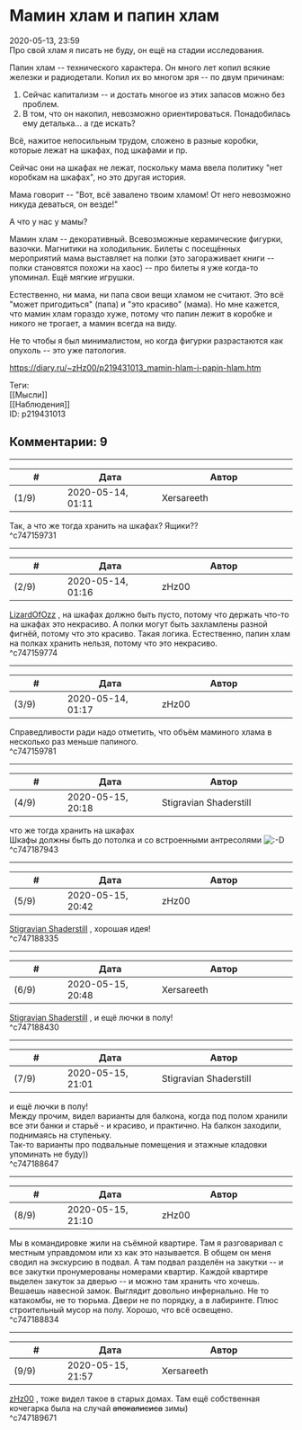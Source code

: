 Мамин хлам и папин хлам
=======================

  
2020-05-13, 23:59  
 Про свой хлам я писать не буду, он ещё на стадии исследования.   
   
 Папин хлам -- технического характера. Он много лет копил всякие железки и радиодетали. Копил их во многом зря -- по двум причинам:   
 1. Сейчас капитализм -- и достать многое из этих запасов можно без проблем.   
 2. В том, что он накопил, невозможно ориентироваться. Понадобилась ему деталька... а где искать?   
   
 Всё, нажитое непосильным трудом, сложено в разные коробки, которые лежат на шкафах, под шкафами и пр.   
   
  Сейчас они на шкафах не лежат, поскольку мама ввела политику "нет коробкам на шкафах", но это другая история.    
   
 Мама говорит -- "Вот, всё завалено твоим хламом! От него невозможно никуда деваться, он везде!"   
   
 А что у нас у мамы?   
   
 Мамин хлам -- декоративный. Всевозможные керамические фигурки, вазочки. Магнитики на холодильник. Билеты с посещённых мероприятий мама выставляет на полки (это загораживает книги -- полки становятся похожи на хаос) -- про билеты я уже когда-то упоминал. Ещё мягкие игрушки.   
   
 Естественно, ни мама, ни папа свои вещи хламом не считают. Это всё "может пригодиться" (папа) и "это красиво" (мама). Но мне кажется, что мамин хлам гораздо хуже, потому что папин лежит в коробке и никого не трогает, а мамин всегда на виду.   
   
 Не то чтобы я был минималистом, но когда фигурки разрастаются как опухоль -- это уже патология.   
  
<https://diary.ru/~zHz00/p219431013_mamin-hlam-i-papin-hlam.htm>  
  
Теги:  
[[Мысли]]  
[[Наблюдения]]  
ID: p219431013  


Комментарии: 9
--------------

  


---



|         #         |              Дата              |                     Автор                     |           ID           |
| --- | --- | --- | --- |
| (1/9) | 2020-05-14, 01:11 | Xersareeth | c747159731 |

  
 Так, а что же тогда хранить на шкафах? Ящики??   
 ^c747159731

---



|         #         |              Дата              |                     Автор                     |           ID           |
| --- | --- | --- | --- |
| (2/9) | 2020-05-14, 01:16 | zHz00 | c747159774 |

  
  [LizardOfOzz](http://LizardsBurrow.diary.ru "One more night")  , на шкафах должно быть пусто, потому что держать что-то на шкафах это некрасиво. А полки могут быть захламлены разной фигнёй, потому что это красиво. Такая логика. Естественно, папин хлам на полках хранить нельзя, потому что это некрасиво.   
 ^c747159774

---



|         #         |              Дата              |                     Автор                     |           ID           |
| --- | --- | --- | --- |
| (3/9) | 2020-05-14, 01:17 | zHz00 | c747159781 |

  
 Справедливости ради надо отметить, что объём маминого хлама в несколько раз меньше папиного.   
 ^c747159781

---



|         #         |              Дата              |                     Автор                     |           ID           |
| --- | --- | --- | --- |
| (4/9) | 2020-05-15, 20:18 | Stigravian Shaderstill | c747187943 |

  
  что же тогда хранить на шкафах    
 Шкафы должны быть до потолка и со встроенными антресолями ![:-D](http://static.diary.ru/picture/1133.gif)   
 ^c747187943

---



|         #         |              Дата              |                     Автор                     |           ID           |
| --- | --- | --- | --- |
| (5/9) | 2020-05-15, 20:42 | zHz00 | c747188335 |

  
  [Stigravian Shaderstill](http://stigravian.diary.ru "Science, Death, Rock-n-Roll")  , хорошая идея!   
 ^c747188335

---



|         #         |              Дата              |                     Автор                     |           ID           |
| --- | --- | --- | --- |
| (6/9) | 2020-05-15, 20:48 | Xersareeth | c747188430 |

  
  [Stigravian Shaderstill](http://stigravian.diary.ru "Science, Death, Rock-n-Roll")  , и ещё лючки в полу!   
 ^c747188430

---



|         #         |              Дата              |                     Автор                     |           ID           |
| --- | --- | --- | --- |
| (7/9) | 2020-05-15, 21:01 | Stigravian Shaderstill | c747188647 |

  
  и ещё лючки в полу!    
 Между прочим, видел варианты для балкона, когда под полом хранили все эти банки и старьё - и красиво, и практично. На балкон заходили, поднимаясь на ступеньку.   
 Так-то варианты про подвальные помещения и этажные кладовки упоминать не буду))   
 ^c747188647

---



|         #         |              Дата              |                     Автор                     |           ID           |
| --- | --- | --- | --- |
| (8/9) | 2020-05-15, 21:10 | zHz00 | c747188834 |

  
 Мы в командировке жили на съёмной квартире. Там я разговаривал с местным управдомом или хз как это называется. В общем он меня сводил на экскурсию в подвал. А там подвал разделён на закутки -- и все закутки пронумерованы номерами квартир. Каждой квартире выделен закуток за дверью -- и можно там хранить что хочешь. Вешаешь навесной замок. Выглядит довольно инфернально. Не то катакомбы, не то тюрьма. Двери не по порядку, а в лабиринте. Плюс строительный мусор на полу. Хорошо, что всё освещено.   
 ^c747188834

---



|         #         |              Дата              |                     Автор                     |           ID           |
| --- | --- | --- | --- |
| (9/9) | 2020-05-15, 21:57 | Xersareeth | c747189671 |

  
  [zHz00](https://zHz00.diary.ru "Untitled")  , тоже видел такое в старых домах. Там ещё собственная кочегарка была на случай  ~~апокалисиса~~  зимы)   
 ^c747189671